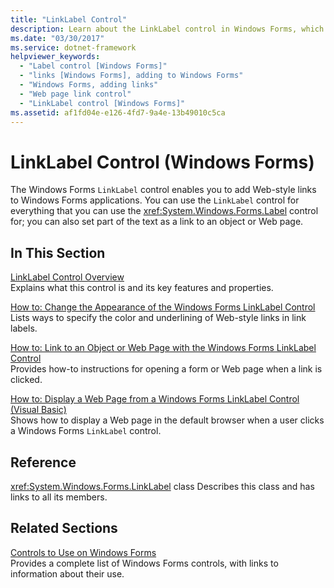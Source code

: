 ```yaml
---
title: "LinkLabel Control"
description: Learn about the LinkLabel control in Windows Forms, which enables you to add Web-style links to Windows Forms applications.
ms.date: "03/30/2017"
ms.service: dotnet-framework
helpviewer_keywords:
  - "Label control [Windows Forms]"
  - "links [Windows Forms], adding to Windows Forms"
  - "Windows Forms, adding links"
  - "Web page link control"
  - "LinkLabel control [Windows Forms]"
ms.assetid: af1fd04e-e126-4fd7-9a4e-13b49010c5ca
---
```

# LinkLabel Control (Windows Forms)

The Windows Forms `LinkLabel` control enables you to add Web-style links to Windows Forms applications. You can use the `LinkLabel` control for everything that you can use the <xref:System.Windows.Forms.Label> control for; you can also set part of the text as a link to an object or Web page.

## In This Section

[LinkLabel Control Overview](linklabel-control-overview-windows-forms.md)\
Explains what this control is and its key features and properties.

[How to: Change the Appearance of the Windows Forms LinkLabel Control](how-to-change-the-appearance-of-the-windows-forms-linklabel-control.md)\
Lists ways to specify the color and underlining of Web-style links in link labels.

[How to: Link to an Object or Web Page with the Windows Forms LinkLabel Control](link-to-an-object-or-web-page-with-wf-linklabel-control.md)\
Provides how-to instructions for opening a form or Web page when a link is clicked.

[How to: Display a Web Page from a Windows Forms LinkLabel Control (Visual Basic)](display-a-web-page-from-a-wf-linklabel-control-visual-basic.md)\
Shows how to display a Web page in the default browser when a user clicks a Windows Forms `LinkLabel` control.

## Reference

<xref:System.Windows.Forms.LinkLabel> class
Describes this class and has links to all its members.

## Related Sections

[Controls to Use on Windows Forms](controls-to-use-on-windows-forms.md)\
Provides a complete list of Windows Forms controls, with links to information about their use.
